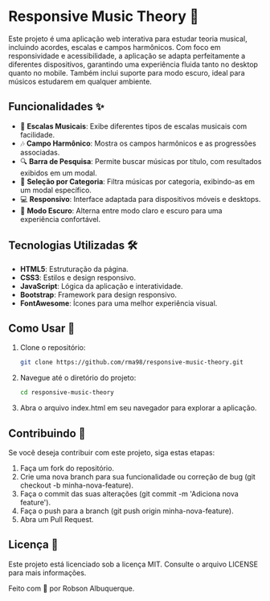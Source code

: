 # Responsive Music Theory 🎵

Este projeto é uma aplicação web interativa para estudar teoria musical, incluindo acordes, escalas e campos harmônicos. Com foco em responsividade e acessibilidade, a aplicação se adapta perfeitamente a diferentes dispositivos, garantindo uma experiência fluida tanto no desktop quanto no mobile. Também inclui suporte para modo escuro, ideal para músicos estudarem em qualquer ambiente.

## Funcionalidades ✨

- 🎼 **Escalas Musicais**: Exibe diferentes tipos de escalas musicais com facilidade.
- 🎶 **Campo Harmônico**: Mostra os campos harmônicos e as progressões associadas.
- 🔍 **Barra de Pesquisa**: Permite buscar músicas por título, com resultados exibidos em um modal.
- 📂 **Seleção por Categoria**: Filtra músicas por categoria, exibindo-as em um modal específico.
- 💻 **Responsivo**: Interface adaptada para dispositivos móveis e desktops.
- 🌙 **Modo Escuro**: Alterna entre modo claro e escuro para uma experiência confortável.

## Tecnologias Utilizadas 🛠️

- **HTML5**: Estruturação da página.
- **CSS3**: Estilos e design responsivo.
- **JavaScript**: Lógica da aplicação e interatividade.
- **Bootstrap**: Framework para design responsivo.
- **FontAwesome**: Ícones para uma melhor experiência visual.

## Como Usar 🚀

1. Clone o repositório:

   ```bash
   git clone https://github.com/rma98/responsive-music-theory.git

2. Navegue até o diretório do projeto:

   
   ```bash
   cd responsive-music-theory

3. Abra o arquivo index.html em seu navegador para explorar a aplicação.

## Contribuindo 🤝

Se você deseja contribuir com este projeto, siga estas etapas:

1. Faça um fork do repositório.
2. Crie uma nova branch para sua funcionalidade ou correção de bug (git checkout -b minha-nova-feature).
3. Faça o commit das suas alterações (git commit -m 'Adiciona nova feature').
4. Faça o push para a branch (git push origin minha-nova-feature).
5. Abra um Pull Request.

## Licença 📝

Este projeto está licenciado sob a licença MIT. Consulte o arquivo LICENSE para mais informações.

Feito com 💙 por Robson Albuquerque.
